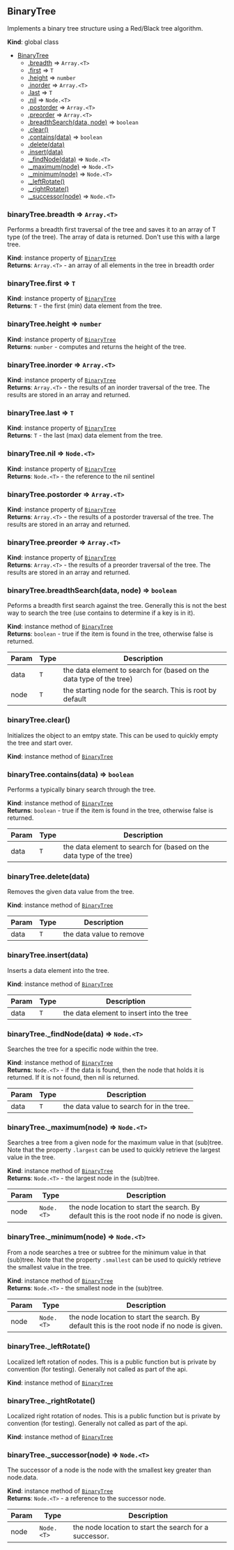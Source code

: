 <a name="BinaryTree"></a>

## BinaryTree
Implements a binary tree structure using a Red/Black tree algorithm.

**Kind**: global class  

* [BinaryTree](#BinaryTree)
    * [.breadth](#BinaryTree+breadth) ⇒ <code>Array.&lt;T&gt;</code>
    * [.first](#BinaryTree+first) ⇒ <code>T</code>
    * [.height](#BinaryTree+height) ⇒ <code>number</code>
    * [.inorder](#BinaryTree+inorder) ⇒ <code>Array.&lt;T&gt;</code>
    * [.last](#BinaryTree+last) ⇒ <code>T</code>
    * [.nil](#BinaryTree+nil) ⇒ <code>Node.&lt;T&gt;</code>
    * [.postorder](#BinaryTree+postorder) ⇒ <code>Array.&lt;T&gt;</code>
    * [.preorder](#BinaryTree+preorder) ⇒ <code>Array.&lt;T&gt;</code>
    * [.breadthSearch(data, node)](#BinaryTree+breadthSearch) ⇒ <code>boolean</code>
    * [.clear()](#BinaryTree+clear)
    * [.contains(data)](#BinaryTree+contains) ⇒ <code>boolean</code>
    * [.delete(data)](#BinaryTree+delete)
    * [.insert(data)](#BinaryTree+insert)
    * [._findNode(data)](#BinaryTree+_findNode) ⇒ <code>Node.&lt;T&gt;</code>
    * [._maximum(node)](#BinaryTree+_maximum) ⇒ <code>Node.&lt;T&gt;</code>
    * [._minimum(node)](#BinaryTree+_minimum) ⇒ <code>Node.&lt;T&gt;</code>
    * [._leftRotate()](#BinaryTree+_leftRotate)
    * [._rightRotate()](#BinaryTree+_rightRotate)
    * [._successor(node)](#BinaryTree+_successor) ⇒ <code>Node.&lt;T&gt;</code>

<a name="BinaryTree+breadth"></a>

### binaryTree.breadth ⇒ <code>Array.&lt;T&gt;</code>
Performs a breadth first traversal of the tree and saves it to an array
of T type (of the tree).  The array of data is returned.  Don't use this
with a large tree.

**Kind**: instance property of [<code>BinaryTree</code>](#BinaryTree)  
**Returns**: <code>Array.&lt;T&gt;</code> - an array of all elements in the tree in breadth order  
<a name="BinaryTree+first"></a>

### binaryTree.first ⇒ <code>T</code>
**Kind**: instance property of [<code>BinaryTree</code>](#BinaryTree)  
**Returns**: <code>T</code> - the first (min) data element from the tree.  
<a name="BinaryTree+height"></a>

### binaryTree.height ⇒ <code>number</code>
**Kind**: instance property of [<code>BinaryTree</code>](#BinaryTree)  
**Returns**: <code>number</code> - computes and returns the height of the tree.  
<a name="BinaryTree+inorder"></a>

### binaryTree.inorder ⇒ <code>Array.&lt;T&gt;</code>
**Kind**: instance property of [<code>BinaryTree</code>](#BinaryTree)  
**Returns**: <code>Array.&lt;T&gt;</code> - the results of an inorder traversal of the tree.  The
results are stored in an array and returned.  
<a name="BinaryTree+last"></a>

### binaryTree.last ⇒ <code>T</code>
**Kind**: instance property of [<code>BinaryTree</code>](#BinaryTree)  
**Returns**: <code>T</code> - the last (max) data element from the tree.  
<a name="BinaryTree+nil"></a>

### binaryTree.nil ⇒ <code>Node.&lt;T&gt;</code>
**Kind**: instance property of [<code>BinaryTree</code>](#BinaryTree)  
**Returns**: <code>Node.&lt;T&gt;</code> - the reference to the nil sentinel  
<a name="BinaryTree+postorder"></a>

### binaryTree.postorder ⇒ <code>Array.&lt;T&gt;</code>
**Kind**: instance property of [<code>BinaryTree</code>](#BinaryTree)  
**Returns**: <code>Array.&lt;T&gt;</code> - the results of a postorder traversal of the tree.  The
results are stored in an array and returned.  
<a name="BinaryTree+preorder"></a>

### binaryTree.preorder ⇒ <code>Array.&lt;T&gt;</code>
**Kind**: instance property of [<code>BinaryTree</code>](#BinaryTree)  
**Returns**: <code>Array.&lt;T&gt;</code> - the results of a preorder traversal of the tree.  The
results are stored in an array and returned.  
<a name="BinaryTree+breadthSearch"></a>

### binaryTree.breadthSearch(data, node) ⇒ <code>boolean</code>
Peforms a breadth first search against the tree.  Generally this is not
the best way to search the tree (use contains to determine if a key is
in it).

**Kind**: instance method of [<code>BinaryTree</code>](#BinaryTree)  
**Returns**: <code>boolean</code> - true if the item is found in the tree, otherwise
false is returned.  

| Param | Type | Description |
| --- | --- | --- |
| data | <code>T</code> | the data element to search for (based on the data type of the tree) |
| node | <code>T</code> | the starting node for the search.  This is root by default |

<a name="BinaryTree+clear"></a>

### binaryTree.clear()
Initializes the object to an emtpy state.  This can be used to
quickly empty the tree and start over.

**Kind**: instance method of [<code>BinaryTree</code>](#BinaryTree)  
<a name="BinaryTree+contains"></a>

### binaryTree.contains(data) ⇒ <code>boolean</code>
Performs a typically binary search through the tree.

**Kind**: instance method of [<code>BinaryTree</code>](#BinaryTree)  
**Returns**: <code>boolean</code> - true if the item is found in the tree, otherwise
false is returned.  

| Param | Type | Description |
| --- | --- | --- |
| data | <code>T</code> | the data element to search for (based on the data type of the tree) |

<a name="BinaryTree+delete"></a>

### binaryTree.delete(data)
Removes the given data value from the tree.

**Kind**: instance method of [<code>BinaryTree</code>](#BinaryTree)  

| Param | Type | Description |
| --- | --- | --- |
| data | <code>T</code> | the data value to remove |

<a name="BinaryTree+insert"></a>

### binaryTree.insert(data)
Inserts a data element into the tree.

**Kind**: instance method of [<code>BinaryTree</code>](#BinaryTree)  

| Param | Type | Description |
| --- | --- | --- |
| data | <code>T</code> | the data element to insert into the tree |

<a name="BinaryTree+_findNode"></a>

### binaryTree._findNode(data) ⇒ <code>Node.&lt;T&gt;</code>
Searches the tree for a specific node within the tree.

**Kind**: instance method of [<code>BinaryTree</code>](#BinaryTree)  
**Returns**: <code>Node.&lt;T&gt;</code> - if the data is found, then the node that holds it is
returned.  If it is not found, then nil is returned.  

| Param | Type | Description |
| --- | --- | --- |
| data | <code>T</code> | the data value to search for in the tree. |

<a name="BinaryTree+_maximum"></a>

### binaryTree._maximum(node) ⇒ <code>Node.&lt;T&gt;</code>
Searches a tree from a given node for the maximum value in that
(sub)tree.  Note that the property `.largest` can be used to
quickly retrieve the largest value in the tree.

**Kind**: instance method of [<code>BinaryTree</code>](#BinaryTree)  
**Returns**: <code>Node.&lt;T&gt;</code> - the largest node in the (sub)tree.  

| Param | Type | Description |
| --- | --- | --- |
| node | <code>Node.&lt;T&gt;</code> | the node location to start the search.  By default this is the root node if no node is given. |

<a name="BinaryTree+_minimum"></a>

### binaryTree._minimum(node) ⇒ <code>Node.&lt;T&gt;</code>
From a node searches a tree or subtree for the minimum value in that
(sub)tree.  Note that the property `.smallest` can be used to
quickly retrieve the smallest value in the tree.

**Kind**: instance method of [<code>BinaryTree</code>](#BinaryTree)  
**Returns**: <code>Node.&lt;T&gt;</code> - the smallest node in the (sub)tree.  

| Param | Type | Description |
| --- | --- | --- |
| node | <code>Node.&lt;T&gt;</code> | the node location to start the search.  By default this is the root node if no node is given. |

<a name="BinaryTree+_leftRotate"></a>

### binaryTree._leftRotate()
Localized left rotation of nodes.  This is a public function but is private
by convention (for testing).  Generally not called as part of the api.

**Kind**: instance method of [<code>BinaryTree</code>](#BinaryTree)  
<a name="BinaryTree+_rightRotate"></a>

### binaryTree._rightRotate()
Localized right rotation of nodes.  This is a public function but is private
by convention (for testing).  Generally not called as part of the api.

**Kind**: instance method of [<code>BinaryTree</code>](#BinaryTree)  
<a name="BinaryTree+_successor"></a>

### binaryTree._successor(node) ⇒ <code>Node.&lt;T&gt;</code>
The successor of a node is the node with the smallest key greater than
node.data.

**Kind**: instance method of [<code>BinaryTree</code>](#BinaryTree)  
**Returns**: <code>Node.&lt;T&gt;</code> - a reference to the successor node.  

| Param | Type | Description |
| --- | --- | --- |
| node | <code>Node.&lt;T&gt;</code> | the node location to start the search for a successor. |

